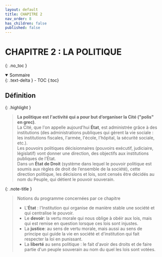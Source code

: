 ```yaml
---
layout: default
title: CHAPITRE 2
nav_order: 8
has_children: false
published: false
---
```


# CHAPITRE 2 : LA POLITIQUE
{: .no_toc }

<details open markdown="block">
  <summary>
    Sommaire
  </summary>
  {: .text-delta }
- TOC
{:toc}
</details> 

## Définition

{: .highlight } 
>**La politique est l'activité qui a pour but d’organiser la Cité ("polis" en grec)**.   
>La Cité, que l'on appelle aujourd'hui **État**, est administrée grâce à des institutions (des administrations publiques qui gèrent la vie sociale : les institutions fiscales, l'armée, l'école, l'hôpital, la sécurité sociale, etc.).   
>Les pouvoirs politiques décisionnaires (pouvoirs exécutif, judiciaire, législatif) vont donner une direction, des objectifs aux institutions publiques de l'État.   
>Dans un **État de Droit** (système dans lequel le pouvoir politique est soumis aux règles de droit de l’ensemble de la société), cette direction politique, les décisions et lois, sont censés être décidés au nom du Peuple, qui détient le pouvoir souverain.

{: .note-title }
> Notions du programme concernées par ce chapitre
>
>- L'**État** : l'Institution qui organise de manière stable une société et qui centralise le pouvoir.
>- Le **devoir**: la vertu morale qui nous oblige à obéir aux lois, mais qui est remise en question lorsque ces lois sont injustes.
>- La **justice**: au sens de vertu morale, mais aussi au sens de principe qui guide la vie en société et d'institution qui fait respecter la loi en punissant.
>- La **liberté** au sens politique : le fait d'avoir des droits et de faire partie d'un peuple souverain au nom du quel les lois sont votées.


